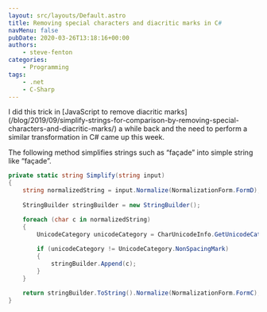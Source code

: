 ```yaml
---
layout: src/layouts/Default.astro
title: Removing special characters and diacritic marks in C#
navMenu: false
pubDate: 2020-03-26T13:18:16+00:00
authors:
    - steve-fenton
categories:
    - Programming
tags:
    - .net
    - C-Sharp
---
```


I did this trick in [JavaScript to remove diacritic marks]\(/blog/2019/09/simplify-strings-for-comparison-by-removing-special-characters-and-diacritic-marks/) a while back and the need to perform a similar transformation in C# came up this week.

The following method simplifies strings such as “façade” into simple string like “façade”.

```csharp
private static string Simplify(string input) 
{
    string normalizedString = input.Normalize(NormalizationForm.FormD);
  
    StringBuilder stringBuilder = new StringBuilder();

    foreach (char c in normalizedString)
    {
        UnicodeCategory unicodeCategory = CharUnicodeInfo.GetUnicodeCategory(c);
      
        if (unicodeCategory != UnicodeCategory.NonSpacingMark)
        {
            stringBuilder.Append(c);
        }
    }

    return stringBuilder.ToString().Normalize(NormalizationForm.FormC);
}
```